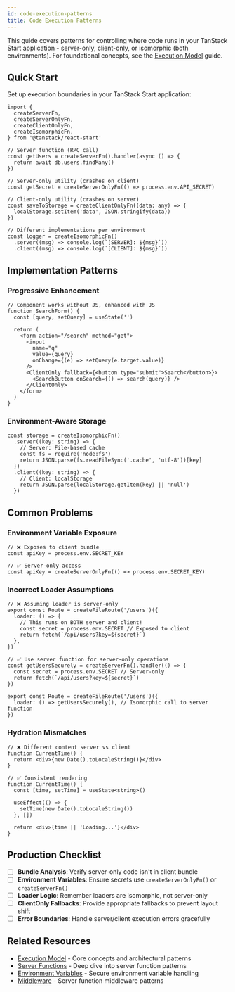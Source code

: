 ```yaml
---
id: code-execution-patterns
title: Code Execution Patterns
---
```


This guide covers patterns for controlling where code runs in your TanStack Start application - server-only, client-only, or isomorphic (both environments). For foundational concepts, see the [Execution Model](./execution-model.md) guide.

## Quick Start

Set up execution boundaries in your TanStack Start application:

```tsx
import {
  createServerFn,
  createServerOnlyFn,
  createClientOnlyFn,
  createIsomorphicFn,
} from '@tanstack/react-start'

// Server function (RPC call)
const getUsers = createServerFn().handler(async () => {
  return await db.users.findMany()
})

// Server-only utility (crashes on client)
const getSecret = createServerOnlyFn(() => process.env.API_SECRET)

// Client-only utility (crashes on server)
const saveToStorage = createClientOnlyFn((data: any) => {
  localStorage.setItem('data', JSON.stringify(data))
})

// Different implementations per environment
const logger = createIsomorphicFn()
  .server((msg) => console.log(`[SERVER]: ${msg}`))
  .client((msg) => console.log(`[CLIENT]: ${msg}`))
```

## Implementation Patterns

### Progressive Enhancement

```tsx
// Component works without JS, enhanced with JS
function SearchForm() {
  const [query, setQuery] = useState('')

  return (
    <form action="/search" method="get">
      <input
        name="q"
        value={query}
        onChange={(e) => setQuery(e.target.value)}
      />
      <ClientOnly fallback={<button type="submit">Search</button>}>
        <SearchButton onSearch={() => search(query)} />
      </ClientOnly>
    </form>
  )
}
```

### Environment-Aware Storage

```tsx
const storage = createIsomorphicFn()
  .server((key: string) => {
    // Server: File-based cache
    const fs = require('node:fs')
    return JSON.parse(fs.readFileSync('.cache', 'utf-8'))[key]
  })
  .client((key: string) => {
    // Client: localStorage
    return JSON.parse(localStorage.getItem(key) || 'null')
  })
```

## Common Problems

### Environment Variable Exposure

```tsx
// ❌ Exposes to client bundle
const apiKey = process.env.SECRET_KEY

// ✅ Server-only access
const apiKey = createServerOnlyFn(() => process.env.SECRET_KEY)
```

### Incorrect Loader Assumptions

```tsx
// ❌ Assuming loader is server-only
export const Route = createFileRoute('/users')({
  loader: () => {
    // This runs on BOTH server and client!
    const secret = process.env.SECRET // Exposed to client
    return fetch(`/api/users?key=${secret}`)
  },
})

// ✅ Use server function for server-only operations
const getUsersSecurely = createServerFn().handler(() => {
  const secret = process.env.SECRET // Server-only
  return fetch(`/api/users?key=${secret}`)
})

export const Route = createFileRoute('/users')({
  loader: () => getUsersSecurely(), // Isomorphic call to server function
})
```

### Hydration Mismatches

```tsx
// ❌ Different content server vs client
function CurrentTime() {
  return <div>{new Date().toLocaleString()}</div>
}

// ✅ Consistent rendering
function CurrentTime() {
  const [time, setTime] = useState<string>()

  useEffect(() => {
    setTime(new Date().toLocaleString())
  }, [])

  return <div>{time || 'Loading...'}</div>
}
```

## Production Checklist

- [ ] **Bundle Analysis**: Verify server-only code isn't in client bundle
- [ ] **Environment Variables**: Ensure secrets use `createServerOnlyFn()` or `createServerFn()`
- [ ] **Loader Logic**: Remember loaders are isomorphic, not server-only
- [ ] **ClientOnly Fallbacks**: Provide appropriate fallbacks to prevent layout shift
- [ ] **Error Boundaries**: Handle server/client execution errors gracefully

## Related Resources

- [Execution Model](./execution-model.md) - Core concepts and architectural patterns
- [Server Functions](./server-functions.md) - Deep dive into server function patterns
- [Environment Variables](./environment-variables.md) - Secure environment variable handling
- [Middleware](./middleware.md) - Server function middleware patterns
